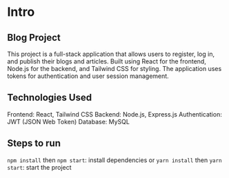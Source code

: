 # Intro
## Blog Project

This project is a full-stack application that allows users to register, log in, and publish their blogs and articles. Built using React for the frontend, Node.js for the backend, and Tailwind CSS for styling. The application uses tokens for authentication and user session management.


## Technologies Used
Frontend: React, Tailwind CSS
Backend: Node.js, Express.js
Authentication: JWT (JSON Web Token)
Database: MySQL

## Steps to run
``` npm install ``` then ```npm start```: install dependencies 
or ``` yarn install ``` then ```yarn start```: start the project
